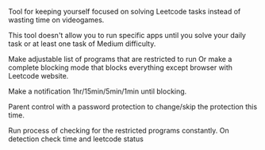 Tool for keeping yourself focused on solving Leetcode tasks instead of wasting time on videogames.

This tool doesn't allow you to run specific apps until you solve your daily task or at least one task of Medium difficulty.

Make adjustable list of programs that are restricted to run
Or make a complete blocking mode that blocks everything except browser with Leetcode website.

Make a notification 1hr/15min/5min/1min until blocking.

Parent control with a password protection to change/skip the protection this time.

Run process of checking for the restricted programs constantly. On detection check time and leetcode status